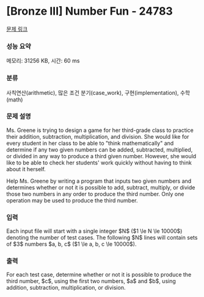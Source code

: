 # [Bronze III] Number Fun - 24783 

[문제 링크](https://www.acmicpc.net/problem/24783) 

### 성능 요약

메모리: 31256 KB, 시간: 60 ms

### 분류

사칙연산(arithmetic), 많은 조건 분기(case_work), 구현(implementation), 수학(math)

### 문제 설명

<p>Ms. Greene is trying to design a game for her third-grade class to practice their addition, subtraction, multiplication, and division. She would like for every student in her class to be able to "think mathematically" and determine if any two given numbers can be added, subtracted, multiplied, or divided in any way to produce a third given number.  However, she would like to be able to check her students' work quickly without having to think about it herself.</p>

<p>Help Ms. Greene by writing a program that inputs two given numbers and determines whether or not it is possible to add, subtract, multiply, or divide those two numbers in any order to produce the third number. Only one operation may be used to produce the third number.</p>

### 입력 

 <p>Each input file will start with a single integer $N$ ($1 \le N \le 10000$) denoting the number of test cases. The following $N$ lines will contain sets of $3$ numbers $a, b, c$ ($1 \le a, b, c \le 10000$).</p>

### 출력 

 <p>For each test case, determine whether or not it is possible to produce the third number, $c$, using the first two numbers, $a$ and $b$, using addition, subtraction, multiplication, or division.</p>

